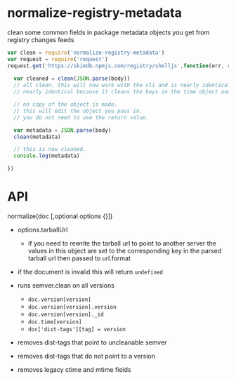 # normalize-registry-metadata
clean some common fields in package metadata objects you get from registry changes feeds


```js
var clean = require('normalize-registry-metadata')
var request = require('request')
request.get('https://skimdb.npmjs.com/registry/shelljs',function(err, res, body) {
  
  var cleaned = clean(JSON.parse(body))
  // all clean. this will now work with the cli and is nearly identical to the result from registry.npmjs.org.
  // nearly identical because it cleans the keys in the time object and a couple other things with dist-tags.

  // no copy of the object is made.
  // this will edit the object you pass in.
  // you do not need to use the return value.

  var metadata = JSON.parse(body)
  clean(metadata)

  // this is now cleaned.
  console.log(metadata)

})
```

# API

normalize(doc [,optional options {}])

- options.tarballUrl
  - if you need to rewrite the tarball url to point to another server the values in this object are set to the corresponding key in the parsed tarball url then passed to url.format

- if the document is invalid this will return `undefined`

- runs semver.clean on all versions
    - `doc.version[version]`
    - `doc.version[version].version`
    - `doc.version[version]._id`
    - `doc.time[version]`
    - `doc['dist-tags'][tag] = version`

- removes dist-tags that point to uncleanable semver
- removes dist-tags that do not point to a version
- removes legacy ctime and mtime fields
